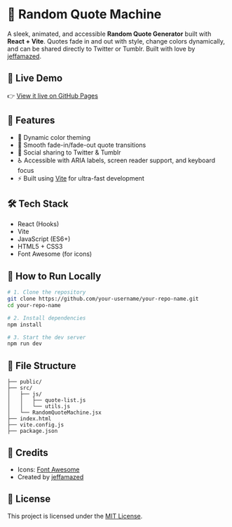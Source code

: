 # 🎲 Random Quote Machine

A sleek, animated, and accessible **Random Quote Generator** built with **React + Vite**. Quotes fade in and out with style, change colors dynamically, and can be shared directly to Twitter or Tumblr. Built with love by [jeffamazed](https://github.com/jeffamazed).

## 🚀 Live Demo

👉 [View it live on GitHub Pages](https://jeffamazed.github.io/random-quote-machine-react/)

## 📸 Features

- 🎨 Dynamic color theming
- 🔁 Smooth fade-in/fade-out quote transitions
- 🔗 Social sharing to Twitter & Tumblr
- ♿ Accessible with ARIA labels, screen reader support, and keyboard focus
- ⚡ Built using [Vite](https://vitejs.dev/) for ultra-fast development

## 🛠️ Tech Stack

- React (Hooks)
- Vite
- JavaScript (ES6+)
- HTML5 + CSS3
- Font Awesome (for icons)

## 🧾 How to Run Locally

```bash
# 1. Clone the repository
git clone https://github.com/your-username/your-repo-name.git
cd your-repo-name

# 2. Install dependencies
npm install

# 3. Start the dev server
npm run dev
```

## 📁 File Structure

```
├── public/
├── src/
│   ├── js/
│   │   ├── quote-list.js
│   │   └── utils.js
│   └── RandomQuoteMachine.jsx
├── index.html
├── vite.config.js
├── package.json
```

## 🙌 Credits

- Icons: [Font Awesome](https://fontawesome.com/)
- Created by [jeffamazed](https://github.com/jeffamazed)

## 📜 License

This project is licensed under the [MIT License](LICENSE).
